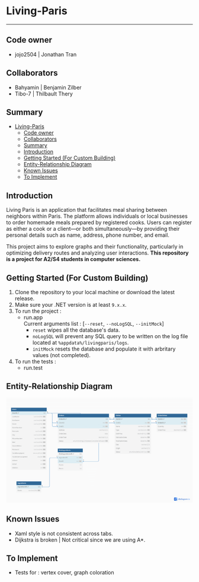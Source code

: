 # Living-Paris

---

## Code owner
- jojo2504 | Jonathan Tran
  
## Collaborators
- Bahyamin | Benjamin Zilber
- Tibo-7 | Thilbault Thery

## Summary
- [Living-Paris](#living-paris)
  - [Code owner](#code-owner)
  - [Collaborators](#collaborators)
  - [Summary](#summary)
  - [Introduction](#introduction)
  - [Getting Started (For Custom Building)](#getting-started-for-custom-building)
  - [Entity-Relationship Diagram](#entity-relationship-diagram)
  - [Known Issues](#known-issues)
  - [To Implement](#to-implement)

## Introduction
Living Paris is an application that facilitates meal sharing between neighbors within Paris. The platform allows individuals or local businesses to order homemade meals prepared by registered cooks. Users can register as either a cook or a client—or both simultaneously—by providing their personal details such as name, address, phone number, and email.

This project aims to explore graphs and their functionality, particularly in optimizing delivery routes and analyzing user interactions.
**This repository is a project for A2/S4 students in computer sciences.**

## Getting Started (For Custom Building)
1. Clone the repository to your local machine or download the latest release.
2. Make sure your .NET version is at least `9.x.x`.
3. To run the project : 
    - run.app \
      Current arguments list : [`--reset`, `--noLogSQL`, `--initMock`]
      - `reset` wipes all the database's data.
      - `noLogSQL` will prevent any SQL query to be written on the log file located at `%appdata%/livingparis/logs`. 
      - `initMock` resets the database and populate it with arbritary values (not completed).
4. To run the tests :
    - run.test
     
## Entity-Relationship Diagram
![Entity Association Diagram](/markdownassets/Image/EA-diagram.png)

## Known Issues
- Xaml style is not consistent across tabs.
- Dijkstra is broken | Not critical since we are using A*.

## To Implement
- Tests for : vertex cover, graph coloration
